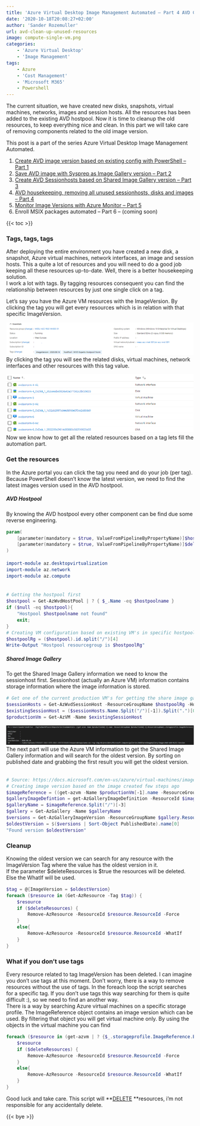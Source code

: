 ```yaml
---
title: 'Azure Virtual Desktop Image Management Automated – Part 4 AVD Clean up unused resources'
date: '2020-10-18T20:08:27+02:00'
author: 'Sander Rozemuller'
url: avd-clean-up-unused-resources
image: compute-single-vm.png
categories:
    - 'Azure Virtual Desktop'
    - 'Image Management'
tags:
    - Azure
    - 'Cost Management'
    - 'Microsoft M365'
    - Powershell
---
```


The current situation, we have created new disks, snapshots, virtual machines, networks, images and session hosts. All the resources has been added to the existing AVD hostpool. Now it is time to cleanup the old resources, to keep everything nice and clean. In this part we will take care of removing components related to the old image version.

This post is a part of the series Azure Virtual Desktop Image Management Automated.

1. [Create AVD image version based on existing config with PowerShell – Part 1](https://www.rozemuller.com/create-avd-image-version-based-on-existing-config-with-powershell/)
2. [Save AVD image with Sysprep as Image Gallery version – Part 2](https://www.rozemuller.com/save-avd-image-with-sysprep-as-image-gallery-version/)
3. [Create AVD Sessionhosts based on Shared Image Gallery version – Part 3](https://www.rozemuller.com/create-avd-sessionhosts-based-on-shared-image-gallery-version-with-arm/)
4. [AVD housekeeping, removing all unused sessionhosts, disks and images – Part 4 ](https://www.rozemuller.com/avd-clean-up-unused-resources/)
5. [Monitor Image Versions with Azure Monitor – Part 5](https://www.rozemuller.com/azure-virtual-desktop-image-management-automated-part-5-monitor-image-versions-with-azure-monitor/)
6. Enroll MSIX packages automated – Part 6 – (coming soon)

{{< toc >}}

### Tags, tags, tags

After deploying the entire environment you have created a new disk, a snapshot, Azure virtual machines, network interfaces, an image and session hosts. This a quite a lot of resources and you will need to do a good job keeping all these resources up-to-date. Well, there is a better housekeeping solution.   
I work a lot with tags. By tagging resources consequent you can find the relationship between resources by just one single click on a tag.

Let’s say you have the Azure VM resources with the ImageVersion. By clicking the tag you will get every resources which is in relation with that specific ImageVersion.

![virtual machine](image-6.png)
By clicking the tag you will see the related disks, virtual machines, network interfaces and other resources with this tag value.

![virtualmachine-resources](image-7.png)
Now we know how to get all the related resources based on a tag lets fill the automation part.

### Get the resources

In the Azure portal you can click the tag you need and do your job (per tag). Because PowerShell doesn’t know the latest version, we need to find the latest images version used in the AVD hostpool.

##### AVD Hostpool

By knowing the AVD hostpool every other component can be find due some reverse engineering.

```powershell
param(
    [parameter(mandatory = $true, ValueFromPipelineByPropertyName)]$hostpoolName,
    [parameter(mandatory = $true, ValueFromPipelineByPropertyName)]$deleteResources
)

import-module az.desktopvirtualization
import-module az.network
import-module az.compute


# Getting the hostpool first
$hostpool = Get-AzWvdHostPool | ? { $_.Name -eq $hostpoolname } 
if ($null -eq $hostpool){
    "Hostpool $hostpoolname not found"
    exit;
}
# Creating VM configuration based on existing VM's in specific hostpool, selecting first one
$hostpoolRg = ($hostpool).id.split("/")[4]
Write-Output "Hostpool resourcegroup is $hostpoolRg"
```

##### Shared Image Gallery

To get the Shared Image Gallery information we need to know the sessionhost first. Sessionhost (actually an Azure VM) information contains storage information where the image information is stored.

```powershell
# Get one of the current production VM's for getting the share image gallery info
$sessionHosts = Get-AzWvdSessionHost -ResourceGroupName $hostpoolRg -HostPoolName $hostpool.name
$existingSessionHost = ($sessionHosts.Name.Split("/")[-1]).Split(".")[0]
$productionVm = Get-AzVM -Name $existingSessionHost
```

![version](image-8.png)
The next part will use the Azure VM information to get the Shared Image Gallery information and will search for the oldest version. By sorting on published date and grabbing the first result you will get the oldest version.

```powershell

# Source: https://docs.microsoft.com/en-us/azure/virtual-machines/image-version-managed-image-powershell
# Creating image version based on the image created few steps ago
$imageReference = ((get-azvm -Name $productionVm[-1].name -ResourceGroupName $productionVm[-1].ResourceGroupName).storageprofile.ImageReference).id
$galleryImageDefintion = get-AzGalleryImageDefinition -ResourceId $imageReference
$galleryName = $imageReference.Split("/")[-3]
$gallery = Get-AzGallery -Name $galleryName
$versions = Get-AzGalleryImageVersion -ResourceGroupName $gallery.ResourceGroupName -GalleryName $gallery.Name -GalleryImageDefinitionName $galleryImageDefintion.Name
$oldestVersion = $($versions | Sort-Object PublishedDate).name[0]
"Found version $oldestVersion"
```

### Cleanup

Knowing the oldest version we can search for any resource with the ImageVersion Tag where the value has the oldest version in it.   
If the parameter $deleteResources is $true the resources will be deleted. Else the WhatIf will be used.

```powershell
$tag = @{ImageVersion = $oldestVersion}
foreach ($resource in (Get-AzResource -Tag $tag)) {
    $resource
    if ($deleteResources) {
        Remove-AzResource -ResourceId $resource.ResourceId -Force
    }
    else{
        Remove-AzResource -ResourceId $resource.ResourceId -WhatIf
    }
}
```

### What if you don’t use tags

Every resource related to tag ImageVersion has been deleted. I can imagine you don’t use tags at this moment. Don’t worry, there is a way to remove resources without the use of tags. In the foreach loop the script searches for a specific tag. If you don’t use tags this way searching for them is quite difficult :), so we need to find an another way.  
There is a way by searching Azure virtual machines on a specific storage profile. The ImageReference object contains an image version which can be used. By filtering that object you will get virtual machine only. By using the objects in the virtual machine you can find

```powershell
foreach ($resource in (get-azvm | ? {$_.storageprofile.ImageReference.ExactVersion -eq $oldestVersion})) {
    $resource
    if ($deleteResources) {
        Remove-AzResource -ResourceId $resource.ResourceId -Force
    }
    else{
        Remove-AzResource -ResourceId $resource.ResourceId -WhatIf
    }
}
```

Good luck and take care. This script will **<span class="has-inline-color has-vivid-red-color"><span style="text-decoration: underline;">DELETE</span> </span>**resources, i’m not responsible for any accidentally delete.

{{< bye >}}